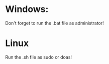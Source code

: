 # Windows:
Don't forget to run the .bat file as administrator!

# Linux
Run the .sh file as sudo or doas!
